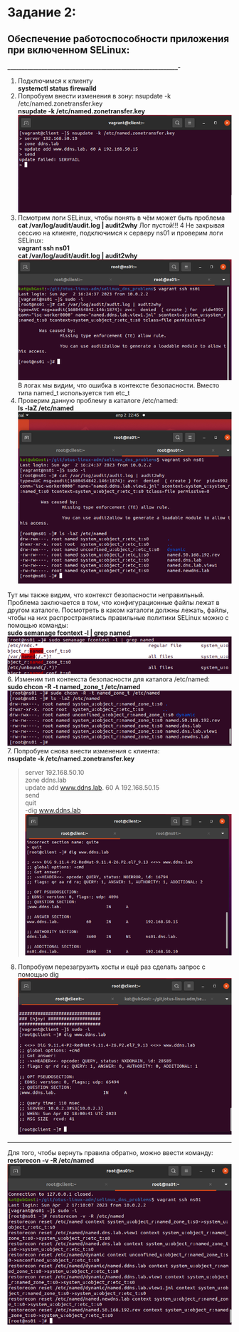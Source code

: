 # **Задание 2:**
## **Обеспечение работоспособности приложения при включенном SELinux:**

____________________________________________________________-
1. Подключимся к клиенту <br>
**systemctl status firewalld**
2. Попробуем внести изменения в зону: nsupdate -k /etc/named.zonetransfer.key <br>
**nsupdate -k /etc/named.zonetransfer.key**
![img](images/part2/1%20change%20nsupdate%20.png)
3. Псмотрим логи SELinux, чтобы понять в чём может быть проблема <br>
 **cat /var/log/audit/audit.log | audit2why**
 Лог пустой!!!
4 Не закрывая сессию на клиенте, подключимся к серверу ns01 и проверим логи SELinux: <br>
**vagrant ssh ns01**<br>
**cat /var/log/audit/audit.log | audit2why**<br>
![img](images/part2/2ns1%20log.png) <br>
В логах мы видим, что ошибка в контексте безопасности. Вместо типа named_t используется тип etc_t
5. Проверим данную проблему в каталоге /etc/named: <br>
**ls -laZ /etc/named** <br>
![img](images/part2/3%20contex%20etc_named.png) 

Тут мы также видим, что контекст безопасности неправильный.<br>
Проблема заключается в том, что конфигурационные файлы лежат в другом каталоге. Посмотреть в каком каталоги должны лежать, файлы, чтобы на них распространялись правильные политики SELinux можно с помощью команды:<br>
**sudo semanage fcontext -l | grep named** <br>
![img](images/part2/4%20grep%20named.png) <br>
6. Изменим тип контекста безопасности для каталога /etc/named:<br>
**sudo chcon -R -t named_zone_t /etc/named**<br>
![img](images/part2/5change%20type%20contex.png)
7. Попробуем снова внести изменения с клиента: <br>
**nsupdate -k /etc/named.zonetransfer.key**<br>
> server 192.168.50.10<br>
> zone ddns.lab<br>
> update add www.ddns.lab. 60 A 192.168.50.15<br>
> send<br>
> quit<br>
-dig www.ddns.lab<br>
![img](images/part2/6%20dig%20before%20reboot.png)
8. Попробуем перезагрузить хосты и ещё раз сделать запрос с помощью dig <br>
![img](images/part2/7%20dig%20after%20reboot.png) <br>
___________
Для того, чтобы вернуть правила обратно, можно ввести команду: <br>
**restorecon -v -R /etc/named** <br>
![img](images/part2/8%20reset%20settings.png) <br>

